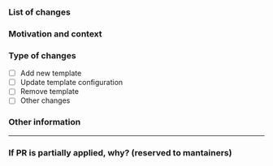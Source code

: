 <!--- Please always add a PR description as if nobody knows anything about the context these changes come from. -->
<!--- Even if we are all from our internal team, we may not be on the same page. -->
<!--- Write this PR as you were contributing to a public OSS project, where nobody knows you and you have to earn their trust. -->
<!--- This will improve our projects in the long run! Thanks. -->

<!-- markdownlint-disable-next-line -->
### List of changes

<!--- Describe your changes in detail -->

### Motivation and context

<!--- Why is this change required? What problem does it solve? -->

### Type of changes

- [ ] Add new template
- [ ] Update template configuration
- [ ] Remove template
- [ ] Other changes

### Other information

<!-- Any other information that is important to this PR such as screenshots of how the component looks before and after the change. -->

---

### If PR is partially applied, why? (reserved to mantainers)

<!--- Describe the blocking cause -->
